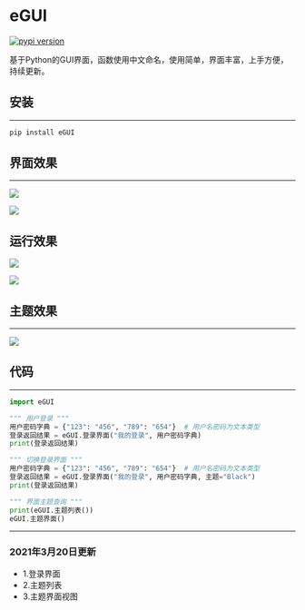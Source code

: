 # eGUI
[![pypi version](https://aliplayervideo.oss-cn-beijing.aliyuncs.com/GitHub%E5%9B%BE%E7%89%87/%E5%93%94%E5%93%A9%E5%93%94%E5%93%A9logo.png)](https://space.bilibili.com/365335499)

基于Python的GUI界面，函数使用中文命名，使用简单，界面丰富，上手方便，持续更新。

## 安装
***
```python
pip install eGUI
```
## 界面效果
***
![](https://aliplayervideo.oss-cn-beijing.aliyuncs.com/GitHub%E5%9B%BE%E7%89%87/1.png)

![](https://aliplayervideo.oss-cn-beijing.aliyuncs.com/GitHub%E5%9B%BE%E7%89%87/2.png)
## 运行效果

![](https://aliplayervideo.oss-cn-beijing.aliyuncs.com/GitHub%E5%9B%BE%E7%89%87/4.png)

![](https://aliplayervideo.oss-cn-beijing.aliyuncs.com/GitHub%E5%9B%BE%E7%89%87/5.png)

## 主题效果
***
![](https://aliplayervideo.oss-cn-beijing.aliyuncs.com/GitHub%E5%9B%BE%E7%89%87/3.png)


## 代码
***

```python
import eGUI

""" 用户登录 """
用户密码字典 = {"123": "456", "789": "654"}  # 用户名密码为文本类型
登录返回结果 = eGUI.登录界面("我的登录", 用户密码字典)
print(登录返回结果)

""" 切换登录界面 """
用户密码字典 = {"123": "456", "789": "654"}  # 用户名密码为文本类型
登录返回结果 = eGUI.登录界面("我的登录", 用户密码字典, 主题="Black")
print(登录返回结果)

""" 界面主题查询 """
print(eGUI.主题列表())
eGUI.主题界面()

```
***
### 2021年3月20日更新

- 1.登录界面
- 2.主题列表
- 3.主题界面视图